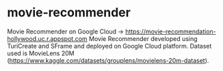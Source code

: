 # movie-recommender
Movie Recommender on Google Cloud -> https://movie-recommendation-hollywood.uc.r.appspot.com
Movie Recommender developed using TuriCreate and SFrame and deployed on Google Cloud platform. Dataset used is MovieLens 20M (https://www.kaggle.com/datasets/grouplens/movielens-20m-dataset).
